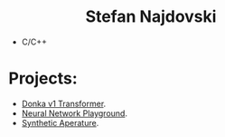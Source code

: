<h1 align="center">Stefan <b>Najdov</b>ski</h1>

- C/C++

# Projects:
- [Donka v1 Transformer](https://github.com/najdov/Donka-v1).
- [Neural Network Playground](https://github.com/najdov/Neural-Net-Playground).
- [Synthetic Aperature](https://github.com/najdov/synthetic-aperature).
